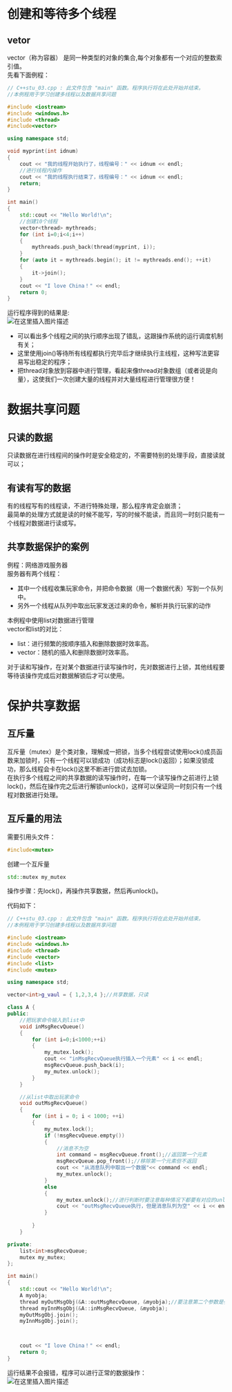# 创建和等待多个线程

## vetor

vector（称为容器） 是同一种类型的对象的集合,每个对象都有一个对应的整数索引值。  
先看下面例程：

```cpp
// C++stu_03.cpp : 此文件包含 "main" 函数。程序执行将在此处开始并结束。
//本例程用于学习创建多线程以及数据共享问题

#include <iostream>
#include <windows.h>
#include <thread>
#include<vector>

using namespace std;

void myprint(int idnum)
{
	cout << "我的线程开始执行了，线程编号：" << idnum << endl;
	//进行线程内操作
	cout << "我的线程执行结束了，线程编号：" << idnum << endl;
	return;
}

int main()
{
    std::cout << "Hello World!\n";
	//创建10个线程
	vector<thread> mythreads;
	for (int i=0;i<4;i++)
	{
		mythreads.push_back(thread(myprint, i));
	}
	for (auto it = mythreads.begin(); it != mythreads.end(); ++it)
	{
		it->join();
	}
	cout << "I love China！" << endl;
	return 0;
}

```

运行程序得到的结果是:  
![在这里插入图片描述](vx_images/208930013246647.png)

*   可以看出多个线程之间的执行顺序出现了错乱，这跟操作系统的运行调度机制有关；
*   这里使用join()等待所有线程都执行完毕后才继续执行主线程，这种写法更容易写出稳定的程序；
*   把thread对象放到容器中进行管理，看起来像thread对象数组（或者说是向量），这使我们一次创建大量的线程并对大量线程进行管理很方便！

# 数据共享问题

## 只读的数据

只读数据在进行线程间的操作时是安全稳定的，不需要特别的处理手段，直接读就可以；

## 有读有写的数据

有的线程写有的线程读，不进行特殊处理，那么程序肯定会崩溃；  
最简单的处理方式就是读的时候不能写，写的时候不能读，而且同一时刻只能有一个线程对数据进行读或写。

## 共享数据保护的案例

例程：网络游戏服务器  
服务器有两个线程：

*   其中一个线程收集玩家命令，并把命令数据（用一个数据代表）写到一个队列中。
*   另外一个线程从队列中取出玩家发送过来的命令，解析并执行玩家的动作

本例程中使用list对数据进行管理  
vector和list的对比：

*   list：进行频繁的按顺序插入和删除数据时效率高。
*   vector：随机的插入和删除数据时效率高。

对于读和写操作，在对某个数据进行读写操作时，先对数据进行上锁，其他线程要等待该操作完成后对数据解锁后才可以使用。

# 保护共享数据

## 互斥量

互斥量（mutex）是个类对象，理解成一把锁，当多个线程尝试使用lock()成员函数来加锁时，只有一个线程可以锁成功（成功标志是lock()返回）；如果没锁成功，那么线程会卡在lock()这里不断进行尝试去加锁。  
在执行多个线程之间的共享数据的读写操作时，在每一个读写操作之前进行上锁lock()，然后在操作完之后进行解锁unlock()，这样可以保证同一时刻只有一个线程对数据进行处理。

## 互斥量的用法

需要引用头文件：

```cpp
#include<mutex>
```

创建一个互斥量

```cpp
std::mutex my_mutex
```

操作步骤：先lock()，再操作共享数据，然后再unlock()。

代码如下：

```cpp
// C++stu_03.cpp : 此文件包含 "main" 函数。程序执行将在此处开始并结束。
//本例程用于学习创建多线程以及数据共享问题

#include <iostream>
#include <windows.h>
#include <thread>
#include <vector>
#include <list>
#include <mutex>

using namespace std;

vector<int>g_vaul = { 1,2,3,4 };//共享数据，只读

class A {
public:
	//把玩家命令输入到list中
	void inMsgRecvQueue()
	{
		for (int i=0;i<1000;++i)
		{
			my_mutex.lock();
			cout << "inMsgRecvQueue执行插入一个元素" << i << endl;
			msgRecvQueue.push_back(i);
			my_mutex.unlock();
		}
	}

	//从list中取出玩家命令
	void outMsgRecvQueue()
	{
		for (int i = 0; i < 1000; ++i)
		{
			my_mutex.lock();
			if (!msgRecvQueue.empty())
			{
				//消息不为空
				int command = msgRecvQueue.front();//返回第一个元素
				msgRecvQueue.pop_front();//移除第一个元素但不返回
				cout << "从消息队列中取出一个数据"<< command << endl;
				my_mutex.unlock();
			}
			else
			{
				my_mutex.unlock();//进行判断时要注意每种情况下都要有对应的unlock()
				cout << "outMsgRecvQueue执行，但是消息队列为空" << i << endl;
			}
		
		}
	}

private:
	list<int>msgRecvQueue;
	mutex my_mutex;
};

int main()
{
    std::cout << "Hello World!\n";
	A myobja;
	thread myOutMsgObj(&A::outMsgRecvQueue, &myobja);//要注意第二个参数是引用才能保证线程中使用的是同一个对象
	thread myInnMsgObj(&A::inMsgRecvQueue, &myobja);	
	myOutMsgObj.join();
	myInnMsgObj.join();



	cout << "I love China！" << endl;
	return 0;
}
```

运行结果不会报错，程序可以进行正常的数据操作：  
![在这里插入图片描述](vx_images/207830013253035.png)